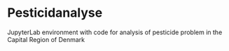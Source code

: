# Pesticidanalyse

JupyterLab environment with code for analysis of pesticide problem in the Capital Region of Denmark

